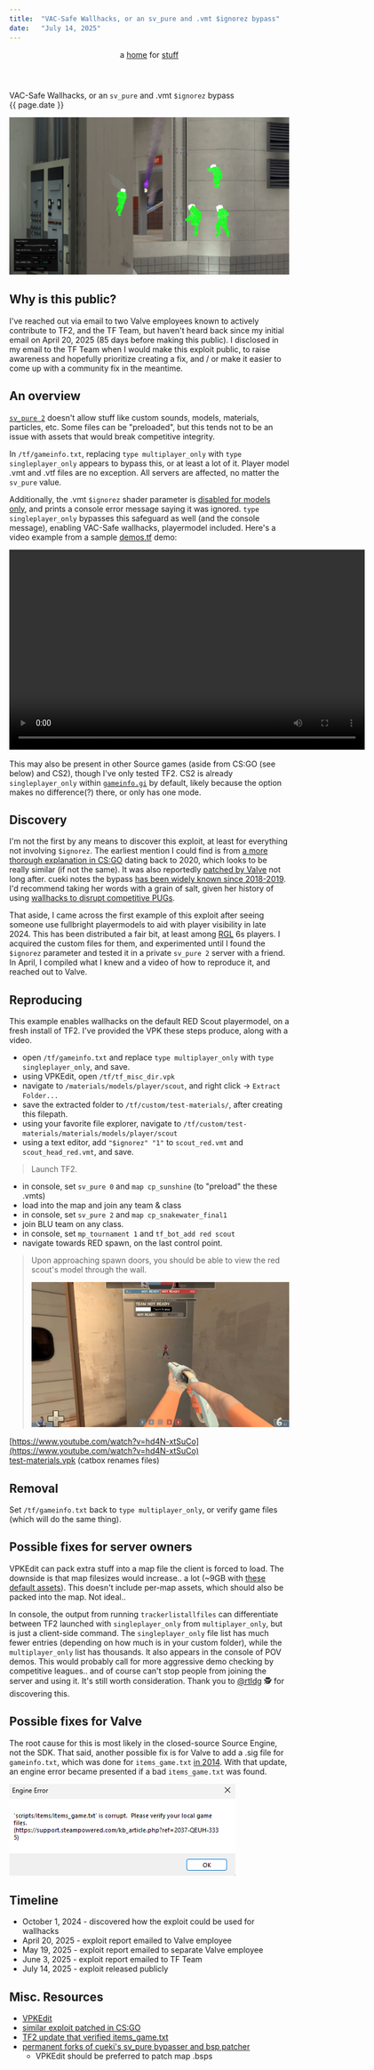 ```yaml
---
title:  "VAC-Safe Wallhacks, or an sv_pure and .vmt $ignorez bypass"
date:   "July 14, 2025"
---
```


<header>
a <a href="{{ site.url }}">home</a> for <a href="{{ site.github.url }}">stuff</a>  
</header>

<span class="title">VAC-Safe Wallhacks, or an `sv_pure` and .vmt `$ignorez` bypass</span>  
<span class="date">{{ page.date }}</span>

![wallhacks-image](../assets/media/wallhacks-image.jpg)

## Why is this public?
I've reached out via email to two Valve employees known to actively contribute to TF2, and the TF Team, but haven't heard back since my initial email on April 20, 2025 (85 days before making this public). I disclosed in my email to the TF Team when I would make this exploit public, to raise awareness and hopefully prioritize creating a fix, and / or make it easier to come up with a community fix in the meantime.

## An overview
[`sv_pure 2`](https://developer.valvesoftware.com/wiki/Pure_Servers) doesn't allow stuff like custom sounds, models, materials, particles, etc. Some files can be "preloaded", but this tends not to be an issue with assets that would break competitive integrity.

In `/tf/gameinfo.txt`, replacing `type multiplayer_only` with `type singleplayer_only` appears to bypass this, or at least a lot of it. Player model .vmt and .vtf files are no exception. All servers are affected, no matter the `sv_pure` value.

Additionally, the .vmt `$ignorez` shader parameter is [disabled for models only](https://developer.valvesoftware.com/wiki/$ignorez), and prints a console error message saying it was ignored. `type singleplayer_only` bypasses this safeguard as well (and the console message), enabling VAC-Safe wallhacks, playermodel included. Here's a video example from a sample [demos.tf](https://demos.tf/) demo:

<video controls width="640" height="360">
  <source src="../assets/media/wallhacks-demo.mp4" type="video/mp4">
</video>

This may also be present in other Source games (aside from CS:GO (see below) and CS2), though I've only tested TF2. CS2 is already `singleplayer_only` within [`gameinfo.gi`](https://developer.valvesoftware.com/wiki/Gameinfo.gi) by default, likely because the option makes no difference(?) there, or only has one mode.

## Discovery
I'm not the first by any means to discover this exploit, at least for everything not involving `$ignorez`. The earliest mention I could find is from [a more thorough explanation in CS:GO](https://github.com/kkthxbye-code/csgo_bugs/blob/master/sv_pure_bypass_6/README.md) dating back to 2020, which looks to be really similar (if not the same). It was also reportedly [patched by Valve](https://blog.counter-strike.net/2020/09/31532/) not long after. cueki notes the bypass [has been widely known since 2018-2019](https://github.com/sv-pure-stuff/casual-pre-loader?tab=readme-ov-file#how-does-this-work). I'd recommend taking her words with a grain of salt, given her history of using [wallhacks to disrupt competitive PUGs](https://www.teamfortress.tv/63649/omg-3).

That aside, I came across the first example of this exploit after seeing someone use fullbright playermodels to aid with player visibility in late 2024. This has been distributed a fair bit, at least among [RGL](https://rgl.gg) 6s players. I acquired the custom files for them, and experimented until I found the `$ignorez` parameter and tested it in a private `sv_pure 2` server with a friend. In April, I compiled what I knew and a video of how to reproduce it, and reached out to Valve.

## Reproducing
This example enables wallhacks on the default RED Scout playermodel, on a fresh install of TF2. I've provided the VPK these steps produce, along with a video.
- open `/tf/gameinfo.txt` and replace `type multiplayer_only` with `type singleplayer_only`, and save.
- using VPKEdit, open `/tf/tf_misc_dir.vpk`
- navigate to `/materials/models/player/scout`, and right click -> `Extract Folder...`
- save the extracted folder to `/tf/custom/test-materials/`, after creating this filepath.
- using your favorite file explorer, navigate to `/tf/custom/test-materials/materials/models/player/scout`
- using a text editor, add `"$ignorez" "1"` to `scout_red.vmt` and `scout_head_red.vmt`, and save.
> Launch TF2.
- in console, set `sv_pure 0` and `map cp_sunshine` (to "preload" the these .vmts)
- load into the map and join any team & class
- in console, set `sv_pure 2` and `map cp_snakewater_final1`
- join BLU team on any class.
- in console, set `mp_tournament 1` and `tf_bot_add red scout`
- navigate towards RED spawn, on the last control point.
> Upon approaching spawn doors, you should be able to view the red scout's model through the wall.
> 
> ![image](../assets/media/wallhacks-reproduce.jpg)


[https://www.youtube.com/watch?v=hd4N-xtSuCo](https://www.youtube.com/watch?v=hd4N-xtSuCo)  
[test-materials.vpk](https://files.catbox.moe/edlvrv.vpk) (catbox renames files)

## Removal
Set `/tf/gameinfo.txt` back to `type multiplayer_only`, or verify game files (which will do the same thing).

## Possible fixes for server owners
VPKEdit can pack extra stuff into a map file the client is forced to load. The downside is that map filesizes would increase.. a lot (~9GB with [these default assets](https://gist.github.com/spiritov/d632e31de8c3aab84f99dfd22f98a5bc)). This doesn't include per-map assets, which should also be packed into the map. Not ideal..

In console, the output from running `trackerlistallfiles` can differentiate between TF2 launched with `singleplayer_only` from `multiplayer_only`, but is just a client-side command. The `singleplayer_only` file list has much fewer entries (depending on how much is in your custom folder), while the `multiplayer_only` list has thousands. It also appears in the console of POV demos. This would probably call for more aggressive demo checking by competitive leagues.. and of course can't stop people from joining the server and using it. It's still worth consideration. Thank you to [@rtldg](https://github.com/rtldg/) 🕵️ for discovering this.

## Possible fixes for Valve
The root cause for this is most likely in the closed-source Source Engine, not the SDK. That said, another possible fix is for Valve to add a .sig file for `gameinfo.txt`, which was done for `items_game.txt` [in 2014](https://www.teamfortress.com/post.php?id=14678). With that update, an engine error became presented if a bad `items_game.txt` was found.

![image](../assets/media/wallhacks-engine-error.jpg)


## Timeline
- October 1, 2024 - discovered how the exploit could be used for wallhacks  
- April 20, 2025 - exploit report emailed to Valve employee  
- May 19, 2025 - exploit report emailed to separate Valve employee  
- June 3, 2025 - exploit report emailed to TF Team  
- July 14, 2025 - exploit released publicly

## Misc. Resources
- [VPKEdit](https://github.com/craftablescience/VPKEdit)
- [similar exploit patched in CS:GO](https://github.com/kkthxbye-code/csgo_bugs/blob/master/sv_pure_bypass_6/README.md)
- [TF2 update that verified items_game.txt](https://www.teamfortress.com/post.php?id=14678)
- [permanent forks of cueki's sv_pure bypasser and bsp patcher](https://github.com/orgs/sv-pure-stuff/repositories)
  - VPKEdit should be preferred to patch map .bsps
